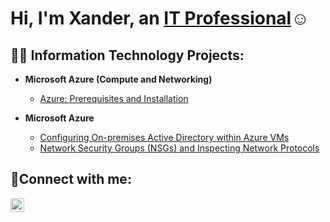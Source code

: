 <h1>Hi, I'm Xander, an <a href="https://www.linkedin.com/in/xander-robles-6198282a5/">IT Professional</a>☺</h1>

<h2>👨‍💻 Information Technology Projects:</h2>

- <b>Microsoft Azure (Compute and Networking)</b>
  - [Azure: Prerequisites and Installation](https://github.com/Xander1116/Azure-Compute-and-Networking/blob/main/README.md)
 
- <b>Microsoft Azure</b>
  - [Configuring On-premises Active Directory within Azure VMs](https://github.com/joshmadakorcc/configure-ad)
  - [Network Security Groups (NSGs) and Inspecting Network Protocols](https://github.com/joshmadakorcc/azure-network-protocols)

<h2>🤳Connect with me:</h2>

[<img align="left" alt="Josh | LinkedIn" width="22px" src="https://cdn.jsdelivr.net/npm/simple-icons@v3/icons/linkedin.svg" />][linkedin]

[linkedin]: https://www.linkedin.com/in/xander-robles-6198282a5/
